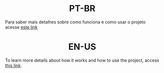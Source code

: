 <h1 style="text-align:center"> PT-BR</h1>

Para saber mais detalhes sobre como funciona e como usar o projeto acesse [este link](README%20pt-BR.md)

<h1 style="text-align:center">EN-US</h1>

To learn more details about how it works and how to use the project, access [this link](README%20en-US.md).
